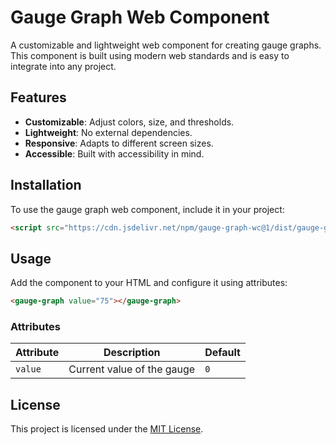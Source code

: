 # Gauge Graph Web Component

A customizable and lightweight web component for creating gauge graphs. This component is built using modern web standards and is easy to integrate into any project.

## Features

- **Customizable**: Adjust colors, size, and thresholds.
- **Lightweight**: No external dependencies.
- **Responsive**: Adapts to different screen sizes.
- **Accessible**: Built with accessibility in mind.

## Installation

To use the gauge graph web component, include it in your project:

```html
<script src="https://cdn.jsdelivr.net/npm/gauge-graph-wc@1/dist/gauge-graph.es.js"></script>
```

## Usage

Add the component to your HTML and configure it using attributes:

```html
<gauge-graph value="75"></gauge-graph>
```

### Attributes

| Attribute | Description              | Default |
|-----------|--------------------------|---------|
| `value`   | Current value of the gauge | `0`     |


## License

This project is licensed under the [MIT License](LICENSE).
